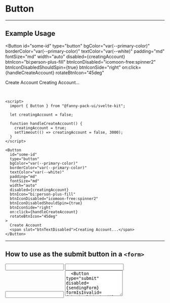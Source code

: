 <script lang="ts">
  import Icon from "@iconify/svelte";
  // import Prism from "prismjs";
  // // Svelte code highlighting: https://github.com/pngwn/prism-svelte
  // import "prism-svelte";
  import { Button, Input, Select, Textarea, Tooltip, Grid, Row, Col } from "/src/lib";

  let creatingAccount = false;
  let savingData = false;

  let sendingForm = false;
  let name = "";
  let subject = "";
  let email = "";
  let message = "";
  $: checkValidation = () => {
    let isInvalid = true;
    if (name && subject && email && message) {
      isInvalid = false;
    }
    return isInvalid;
  }

  function handleSubmit() {
    sendingForm = true;
    setTimeout(() => {
      sendingForm = false;
      name = "";
      subject = "";
      email = "";
      message = "";
    }, 3000);
  }

  const colorOptions = [
    "var(--primary-color)",
    "var(--secondary-color)",
    "var(--tertiary-color)",
    "var(--white)",
    "var(--black)",
    "var(--transparent)"
  ];
  const sizeOptions = ["xs","sm","md","lg","xl"];
  let selectedBgColor = "var(--primary-color)";
  let selectedBorderColor = "var(--primary-color)";
  let selectedTextColor = "var(--white)";
  let selectedBtnPadding = "md";
  let selectedBtnFontSize = "md";
  let selectedBtnWidth = "auto";
  let showInteractiveButtons = true;

  function handleCreateAccount() {
    creatingAccount = true;
    setTimeout(() => creatingAccount = false, 3000);
  }

  function handleSaveData() {
    savingData = true;
    setTimeout(() => savingData = false, 3000);
  }

  function handleRefreshInteractiveBtns() {
    showInteractiveButtons = false;
    setTimeout(() => {
      showInteractiveButtons = true;
    }, 0);
  }
</script>


# Button

---

## Example Usage

<Button
  id="some-id"
  type="button"
  bgColor="var(--primary-color)"
  borderColor="var(--primary-color)"
  textColor="var(--white)"
  padding="md"
  fontSize="md"
  width="auto"
  disabled={creatingAccount}
  btnIcon="bi:person-plus-fill"
  btnIconDisabled="icomoon-free:spinner2"
  btnIconDisabledShouldSpin={true}
  btnIconSide="right"
  on:click={handleCreateAccount}
  rotateBtnIcon="45deg"
>
  Create Account
  <span slot="btnTextDisabled">Creating Account...</span>
</Button>

<br>

```
<script>
  import { Button } from "@fanny-pack-ui/svelte-kit";

  let creatingAccount = false;

  function handleCreateAccount() {
    creatingAccount = true;
    setTimeout(() => creatingAccount = false, 3000);
  }
</script>

<Button
  id="some-id"
  type="button"
  bgColor="var(--primary-color)"
  borderColor="var(--primary-color)"
  textColor="var(--white)"
  padding="md"
  fontSize="md"
  width="auto"
  disabled={creatingAccount}
  btnIcon="bi:person-plus-fill"
  btnIconDisabled="icomoon-free:spinner2"
  btnIconDisabledShouldSpin={true}
  btnIconSide="right"
  on:click={handleCreateAccount}
  rotateBtnIcon="45deg"
>
  Create Account
  <span slot="btnTextDisabled">Creating Account...</span>
</Button>
```

---

## How to use as the submit button in a `<form>`

<form method="POST" on:submit|preventDefault={handleSubmit}>
  <Input type="text" bind:value={name} label="Your Name" />
  <Input type="text" bind:value={subject} label="Subject" />
  <Input type="text" bind:value={email} label="Your Email Address" />
  <Textarea bind:value={message} label="Message" rows="5" />
  <Button type="submit" disabled={sendingForm} formIsInvalid={checkValidation()} btnIcon="fa:send">
    Send
  </Button>
</form>

<br><br>

```
<script>
  let sendingForm = false;
  let name = "";
  let subject = "";
  let email = "";
  let message = "";

  // Not an actual form validation.
  $: checkValidation = () => {
    let isInvalid = true;
    if (name && subject && email && message) {
      isInvalid = false;
    }
    return isInvalid;
  }

  async function handleSubmit(event) {
    sendingForm = true;

    // Custom event listener goes here.
    // See https://kit.svelte.dev/docs/form-actions#progressive-enhancement-custom-event-listener
  }
</script>

<form method="POST" on:submit|preventDefault={handleSubmit}>
  <Input type="text" bind:value={name} label="Your Name" />
  <Input type="text" bind:value={subject} label="Subject" />
  <Input type="text" bind:value={email} label="Your Email Address" />
  <Textarea bind:value={message} label="Message" rows="5" />
  <Button type="submit" disabled={sendingForm} formIsInvalid={checkValidation()} btnIcon="fa:send">
    Send
  </Button>
</form>
```

---

## Interactive Example

<div class="interactive-example">
  <div class="light-bg">
    {#if showInteractiveButtons}
      <Button
        bgColor={selectedBgColor}
        borderColor={selectedBorderColor}
        textColor={selectedTextColor}
        padding={selectedBtnPadding}
        fontSize={selectedBtnFontSize}
        width={selectedBtnWidth}
        disabled={creatingAccount}
        btnIcon="bi:person-plus-fill"
        btnIconDisabled="bi:gear-wide-connected"
        btnIconDisabledShouldSpin={true}
        btnIconSide="right"
        on:click={handleCreateAccount}
      >
        Create Account
        <span slot="btnTextDisabled">Creating Account...</span>
      </Button>
    {/if}
  </div>

  <div class="dark-bg">
    {#if showInteractiveButtons}
      <Button
        bgColor={selectedBgColor}
        borderColor={selectedBorderColor}
        textColor={selectedTextColor}
        padding={selectedBtnPadding}
        fontSize={selectedBtnFontSize}
        width={selectedBtnWidth}
        disabled={creatingAccount}
        btnIcon="bi:person-plus-fill"
        btnIconDisabled="bi:gear-wide-connected"
        btnIconDisabledShouldSpin={true}
        btnIconSide="right"
        on:click={handleCreateAccount}
      >
        Create Account
        <span slot="btnTextDisabled">Creating Account...</span>
      </Button>
    {/if}
  </div>
</div>

<br>

<Grid
  colPaddingX={10}
  colPaddingY={10}
  rowMarginsX={-10}
  equalColWidths
>
  <Row>
    <Col>
      <Select
        label="Background Color"
        options={colorOptions}
        bind:value={selectedBgColor}
        on:change={handleRefreshInteractiveBtns}
      />
    </Col>
    <Col>
      <Select
        label="Font Size"
        options={sizeOptions}
        bind:value={selectedBtnFontSize}
        on:change={handleRefreshInteractiveBtns}
      />
    </Col>
  </Row>
  <Row>
    <Col>
      <Select
        label="Border Color"
        options={colorOptions}
        bind:value={selectedBorderColor}
        on:change={handleRefreshInteractiveBtns}
      />
    </Col>
    <Col>
      <Select
        label="Padding"
        options={sizeOptions}
        bind:value={selectedBtnPadding}
        on:change={handleRefreshInteractiveBtns}
      />
    </Col>
  </Row>
  <Row>
    <Col>
      <Select
        label="Text Color"
        options={colorOptions}
        bind:value={selectedTextColor}
        on:change={handleRefreshInteractiveBtns}
      />
    </Col>
    <Col>
      <Select
        label="Width"
        options={["auto","full"]}
        bind:value={selectedBtnWidth}
        on:change={handleRefreshInteractiveBtns}
      />
    </Col>
  </Row>
</Grid>

---

## Icon Buttons
You can create buttons that have only icons (i.e. no text). Do not pass any slots in between the opening `<Button>` and closing `</Button>` tags and provide the `btnIcon` and/or `btnIconDisabled` props.

<Button
  btnIcon="ion:save-sharp" 
  padding="lg"
  fontSize="lg"
  disabled={savingData}
  title="Save File"
  on:click={handleSaveData}
></Button>

<br>

```
<script>
  let savingData = false;

  function handleSaveData() {
    savingData = true;
    setTimeout(() => savingData = false, 3000);
  }
</script>

<Button
  btnIcon="ion:save-sharp" 
  padding="lg"
  fontSize="lg"
  disabled={savingData}
  title="Save File"
  on:click={handleSaveData}
></Button>
```

<br>

Another option for creating icon buttons is to pass an Iconify icon component to the default slot:

<Button
  btnIcon=""
  padding="10px 20px"
  disabled={savingData}
  title="Save File"
  on:click={handleSaveData}
>
  <Icon icon="ion:save-sharp" width=40 />
  <span slot="btnTextDisabled">
    <Icon icon="icomoon-free:spinner2" class="fp-spin" width=40 />
  </span>
</Button>

<br>

```
<script>
  import Icon from "@iconify/svelte";

  let savingData = false;

  function handleSaveData() {
    savingData = true;
    setTimeout(() => savingData = false, 3000);
  }
</script>

<Button
  btnIcon=""
  padding="10px 20px"
  disabled={savingData}
  title="Save File"
  on:click={handleSaveData}
>
  <Icon icon="ion:save-sharp" width=40 />
  <span slot="btnTextDisabled">
    <Icon icon="icomoon-free:spinner2" class="fp-spin" width=40 />
  </span>
</Button>
```

**NOTES:**

* You need to set `btnIcon=""` to remove any other icons that would be displayed as part of this `<Button>` component's props.
* You can pass another icon to the `btnTextDisabled` slot if you want to display a disabled state.
* The nice thing about this option is that you can set any Iconify props on the `<Icon>` component (e.g. the `width` prop in the example above.)

---

## Custom Button Styles

There are situations where you might want to tweak (or even completely overhaul) the look of a button. For example, you might need uniquely styled buttons when creating a login page that has buttons for different authentication providers or maybe you want to make some minor modifications to the styles of buttons in your header or footer.

You can customize these buttons almost infinitely by passing different values to the `bgColor`, `borderColor`, `textColor`, `padding`, and `fontSize` props. You can also change or remove the button icons.

---

## Props

<div class="responsive-table">

| Prop name | Type | Possible values | Default value | Description |
| --------- | ---- | --------------- | ------------- | ----------- |
| `type` | `string` | `button`, `submit`, `reset` | `button` | Specify the type of button. |
| `bgColor` | `string` | Any CSS variable color from your `theme.css` file. | `var(--primary-color)` | This prop is for the button's `background-color`. The default value can be set in the `/src/defaults.ts` file. |
| `borderColor` | `string` | Any CSS variable color from your `theme.css` file. | `var(--primary-color)` | This prop is for the button's `border-color`. The default value can be set in the `/src/defaults.ts` file. |
| `textColor` | `string` | Any CSS variable color from your `theme.css` file. | `var(--white)` | This prop is for the button's `color`. The default value can be set in the `/src/defaults.ts` file. |
| `padding` | `string` | `xs`, `sm`, `md`, `lg`, `xl`, or any CSS padding value. | `md` | Alter the padding of the button. The default value can be set in the `/src/defaults.ts` file.<br><br>If you pass a custom value (e.g. `"5px"`, `"10px 20px"`, `"var(--btn-padding)"`), then the button will apply that value. |
| `fontSize` | `string` | `xs`, `sm`, `md`, `lg`, `xl` | `md` | Alter the font size of the button. The default value can be set in the `/src/defaults.ts` file. |
| `width` | `string` | `auto`, `full` | `auto` | `auto` will be wide enough to fit the contents of the button. `full` will fill the width of the button's parent element. |
| `disabled` | `boolean` | `true`, `false` | `false` | This will disable the button and display the `btnTextDisabled` text and the `btnIconDisabled` (if it has been set). |
| `formIsInvalid` | `boolean` | `true`, `false` | `false` | This only applies to `submit` buttons (`<Button type="submit" />`). If `formIsInvalid=true`, then the button will be disabled, but it will NOT show the disabled icon or text. It will just prevent the user from submitting the form. |
| `btnIcon` | `string` | Any icon name from the Iconify library. | The default value can be set in the `/src/defaults.ts` file. | See the heading [Configure Default Component Settings](/get-started#configure-default-component-settings) on the Get Started page for instructions on how to set the default value. <br><br> You can pass an empty string to remove the button icon. If either the `btnIcon` or `btnIconDisabled` is set to an empty string, then no button icons or disabled button icons will be displayed with the button. This is intentional by design because it could look strange if you have a button icon during a regular state and then no icon during a disabled state and vice versa. If you don't want icons on your buttons, but would like to change the button text when a button is disabled, then refer to the `btnTextDisabled` slot below. |
| `btnIconDisabled` | `string` | See `btnIcon`. | See `btnIcon`. | See `btnIcon`. |
| `btnIconDisabledShouldSpin` | `boolean` | `true`, `false` | `true` | A value of `true` will cause the icon on a disabled button to spin which would provide user feedback for loading states (e.g. saving data, loading page content). A value of `false` will prevent the icon on a disabled button from spinning. |
| `btnIconSide` | `string` | `left`, `right` | `left` | This sets the icon to either the left or right side of the button. |
| `rotateBtnIcon` (optional) | `string` | Any number with `deg` appended to the end. | `"0deg"` (i.e. no rotation) | You can pass a rotate value to this prop and the icon will be rotated according to the value you pass. For example, `"45deg"` will rotate the icon 45 degrees. |
| `rotateBtnIconDisabled` (optional) <td colspan=5>Refer to the `rotateBtnIcon` prop above. |

</div>

<br><br>

## Slots

<div class="responsive-table">

| Slot name | Default value | Description |
| --------- | ------------- | ----------- |
| Default slot (optional) | `Button Text` | The text that will be displayed in the button. |
| `btnTextDisabled` (optional) | `Disabled Button Text` | This is the text that will appear when the button is in a disabled state. If the `btnTextDisabled` slot is not provided, then the text that is passed through the default slot will be used if/when the button is disabled. |

</div>

<br><br>

## Event Forwarding

<div class="responsive-table">

| Event | Description |
| ----- | ----------- |
| `on:click` | This component forwards the `click` event, so you can call an event handler when a user clicks this `<Button>` component. |

</div>

<br><br>

## Style Notes
Depending on the colors that you use as your `primary`, `secondary`, and `tertiary` colors, you might need to change the values for the button text colors in your `theme.css` file. These are the class names that you need to look at:

```
"text-color-for-primary-bg"
"text-color-for-secondary-bg"
"text-color-for-tertiary-bg"
```

<style>
  .interactive-example {
    display: flex;

    & div {
      flex: 1;
      min-height: 150px;
      display: flex;
      justify-content: space-evenly;
      align-items: center;
      padding: 20px;
    }

    & .light-bg {
      background-color: var(--neutral-200);
      border-radius: var(--border-radius) 0 0 var(--border-radius);
    }

    & .dark-bg {
      background-color: var(--neutral-900);
      border-radius: 0 var(--border-radius) var(--border-radius) 0;
    }
  }
</style>
